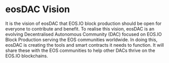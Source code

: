 eos**DAC Vision**
===

It is the vision of eosDAC that EOS.IO block production should be open for everyone to contribute and benefit. To realise this vision, eosDAC is an evolving Decentralised Autonomous Community (DAC) focused on EOS.IO Block Production serving the EOS communities worldwide. In doing this, eosDAC is creating the tools and smart contracts it needs to function. It will share these with the EOS communities to help other DACs thrive on the EOS.IO blockchains.